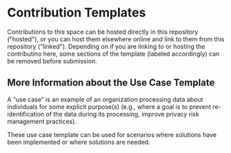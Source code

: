 # Contribution Templates

Contributions to this space can be hosted directly in this repository ("hosted"), or you can host them elsewhere online and link to them from this repository ("linked"). Depending on if you are linking to or hosting the contributino here, some sections of the template (labeled accordingly) can be removed before submission.

## More Information about the Use Case Template

A “use case” is an example of an organization processing data about individuals for some explicit purpose(s) (e.g., where a goal is to prevent re-identification of the data during its processing, improve privacy risk management practices).

These use case template can be used for scenarios where solutions have been implemented or where solutions are needed.

